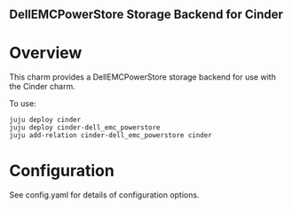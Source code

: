 DellEMCPowerStore Storage Backend for Cinder
-------------------------------

Overview
========

This charm provides a DellEMCPowerStore storage backend for use with the Cinder
charm.

To use:

    juju deploy cinder
    juju deploy cinder-dell_emc_powerstore
    juju add-relation cinder-dell_emc_powerstore cinder

Configuration
=============

See config.yaml for details of configuration options.

